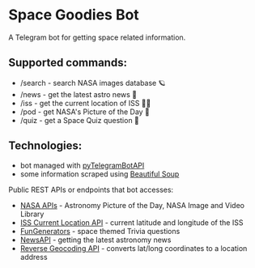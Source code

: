 # Space Goodies Bot
A Telegram bot for getting space related information.


## Supported commands:
* /search - search NASA images database 🪐
* /news - get the latest astro news 📰
* /iss - get the current location of ISS 👩‍🚀
* /pod - get NASA's Picture of the Day 🌃
* /quiz - get a Space Quiz question 🌚

## Technologies:
* bot managed with [pyTelegramBotAPI](https://pypi.org/project/pyTelegramBotAPI/)
* some information scraped using [Beautiful Soup](https://pypi.org/project/beautifulsoup4/)


Public REST APIs or endpoints that bot accesses:
- [NASA APIs](https://api.nasa.gov) - Astronomy Picture of the Day, NASA Image and Video Library
- [ISS Current Location API](http://open-notify.org/Open-Notify-API/ISS-Location-Now/) - current latitude and longitude of the ISS
- [FunGenerators](https://fungenerators.com/random/trivia/Space) - space themed Trivia questions
- [NewsAPI](https://newsapi.org) - getting the latest astronomy news
- [Reverse Geocoding API](https://www.geoapify.com/reverse-geocoding-api) - converts lat/long coordinates to a location address

